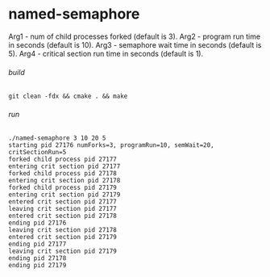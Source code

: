 # named-semaphore

Arg1 - num of child processes forked (default is 3).
Arg2 - program run time in seconds (default is 10).
Arg3 - semaphore wait time in seconds (default is 5).
Arg4 - critical section run time in seconds (default is 1).

###### build

```shell script
git clean -fdx && cmake . && make
```

###### run

```shell script
./named-semaphore 3 10 20 5
starting pid 27176 numForks=3, programRun=10, semWait=20, critSectionRun=5
forked child process pid 27177
entering crit section pid 27177
forked child process pid 27178
entering crit section pid 27178
forked child process pid 27179
entering crit section pid 27179
entered crit section pid 27177
leaving crit section pid 27177
entered crit section pid 27178
ending pid 27176
leaving crit section pid 27178
entered crit section pid 27179
ending pid 27177
leaving crit section pid 27179
ending pid 27178
ending pid 27179
```
